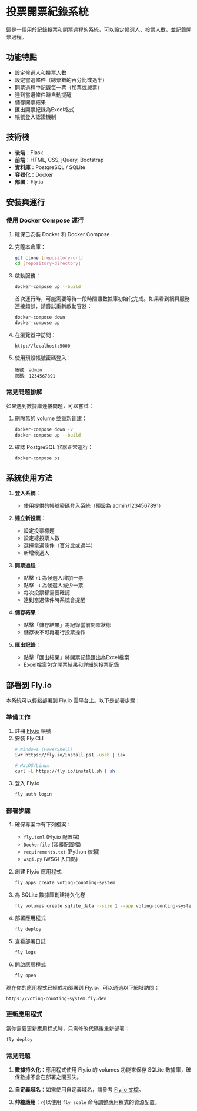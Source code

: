 # 投票開票紀錄系統

這是一個用於記錄投票和開票過程的系統，可以設定候選人、投票人數，並記錄開票過程。

## 功能特點

- 設定候選人和投票人數
- 設定當選條件（總票數的百分比或過半）
- 開票過程中記錄每一票（加票或減票）
- 達到當選條件時自動提醒
- 儲存開票結果
- 匯出開票紀錄為Excel格式
- 帳號登入認證機制

## 技術棧

- **後端**：Flask
- **前端**：HTML, CSS, jQuery, Bootstrap
- **資料庫**：PostgreSQL / SQLite
- **容器化**：Docker
- **部署**：Fly.io

## 安裝與運行

### 使用 Docker Compose 運行

1. 確保已安裝 Docker 和 Docker Compose

2. 克隆本倉庫：
   ```bash
   git clone [repository-url]
   cd [repository-directory]
   ```

3. 啟動服務：
   ```bash
   docker-compose up --build
   ```

   首次運行時，可能需要等待一段時間讓數據庫初始化完成。如果看到網頁服務連接錯誤，請嘗試重新啟動容器：
   ```bash
   docker-compose down
   docker-compose up
   ```

4. 在瀏覽器中訪問：
   ```
   http://localhost:5000
   ```

5. 使用預設帳號密碼登入：
   ```
   帳號: admin
   密碼: 1234567891
   ```

### 常見問題排解

如果遇到數據庫連接問題，可以嘗試：

1. 刪除舊的 volume 並重新創建：
   ```bash
   docker-compose down -v
   docker-compose up --build
   ```

2. 確認 PostgreSQL 容器正常運行：
   ```bash
   docker-compose ps
   ```

## 系統使用方法

1. **登入系統**：
   - 使用提供的帳號密碼登入系統（預設為 admin/1234567891）

2. **建立新投票**：
   - 設定投票標題
   - 設定總投票人數
   - 選擇當選條件（百分比或過半）
   - 新增候選人

3. **開票過程**：
   - 點擊 `+1` 為候選人增加一票
   - 點擊 `-1` 為候選人減少一票
   - 每次投票都需要確認
   - 達到當選條件時系統會提醒

4. **儲存結果**：
   - 點擊「儲存結果」將記錄當前開票狀態
   - 儲存後不可再進行投票操作

5. **匯出記錄**：
   - 點擊「匯出結果」將開票記錄匯出為Excel檔案
   - Excel檔案包含開票結果和詳細的投票記錄

## 部署到 Fly.io

本系統可以輕鬆部署到 Fly.io 雲平台上。以下是部署步驟：

### 準備工作

1. 註冊 [Fly.io](https://fly.io) 帳號
2. 安裝 Fly CLI
   ```bash
   # Windows (PowerShell)
   iwr https://fly.io/install.ps1 -useb | iex

   # MacOS/Linux
   curl -L https://fly.io/install.sh | sh
   ```
3. 登入 Fly.io
   ```bash
   fly auth login
   ```

### 部署步驟

1. 確保專案中有下列檔案：
   - `fly.toml` (Fly.io 配置檔)
   - `Dockerfile` (容器配置檔)
   - `requirements.txt` (Python 依賴)
   - `wsgi.py` (WSGI 入口點)

2. 創建 Fly.io 應用程式
   ```bash
   fly apps create voting-counting-system
   ```

3. 為 SQLite 數據庫創建持久化卷
   ```bash
   fly volumes create sqlite_data --size 1 --app voting-counting-system --region sin
   ```

4. 部署應用程式
   ```bash
   fly deploy
   ```

5. 查看部署日誌
   ```bash
   fly logs
   ```

6. 開啟應用程式
   ```bash
   fly open
   ```

現在你的應用程式已經成功部署到 Fly.io，可以通過以下網址訪問：
```
https://voting-counting-system.fly.dev
```

### 更新應用程式

當你需要更新應用程式時，只需修改代碼後重新部署：
```bash
fly deploy
```

### 常見問題

1. **數據持久化**：應用程式使用 Fly.io 的 volumes 功能來保存 SQLite 數據庫，確保數據不會在部署之間丟失。

2. **自定義域名**：如需使用自定義域名，請參考 [Fly.io 文檔](https://fly.io/docs/app-guides/custom-domains-with-fly/)。

3. **伸縮應用**：可以使用 `fly scale` 命令調整應用程式的資源配置。